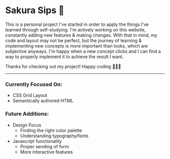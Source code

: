 # Sakura Sips 🌸

This is a personal project I've started in order to apply the things I've learned through self-studying. I'm actively working on this website, constantly adding new features & making changes. With that in mind, my code and layout may not be perfect, but the journey of learning & implementing new concepts is more important than looks, which are subjective anyways. I'm happy when a new concept clicks and I can find a way to properly implement it to achieve the result I want. 

Thanks for checking out my project! Happy coding 👩🏽‍💻

***

### Currently Focused On:
+ CSS Grid Layout
+ Semantically authored HTML

### Future Additions:
+ Design Focus
    + Finding the right color palette
    + Understanding typography/fonts
+ Javascript functionality
    + Proper sending of form
    + More interactive features